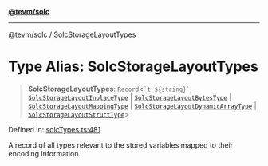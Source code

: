 [**@tevm/solc**](../README.md)

***

[@tevm/solc](../globals.md) / SolcStorageLayoutTypes

# Type Alias: SolcStorageLayoutTypes

> **SolcStorageLayoutTypes**: `Record`\<`` `t_${string}` ``, [`SolcStorageLayoutInplaceType`](../interfaces/SolcStorageLayoutInplaceType.md) \| [`SolcStorageLayoutBytesType`](../interfaces/SolcStorageLayoutBytesType.md) \| [`SolcStorageLayoutMappingType`](../interfaces/SolcStorageLayoutMappingType.md) \| [`SolcStorageLayoutDynamicArrayType`](../interfaces/SolcStorageLayoutDynamicArrayType.md) \| [`SolcStorageLayoutStructType`](../interfaces/SolcStorageLayoutStructType.md)\>

Defined in: [solcTypes.ts:481](https://github.com/evmts/tevm-monorepo/blob/main/bundler-packages/solc/src/solcTypes.ts#L481)

A record of all types relevant to the stored variables mapped to their encoding information.
